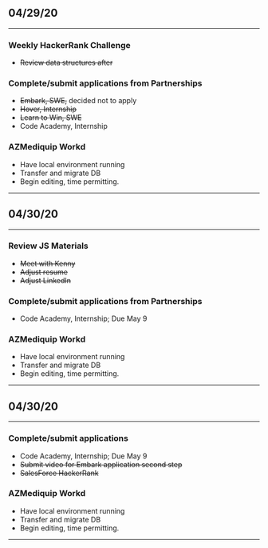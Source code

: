 ## 04/29/20

---

### Weekly HackerRank Challenge

- <s>Review data structures after</s>

### Complete/submit applications from Partnerships

- <s>Embark, SWE,</s> decided not to apply
- <s>Hover, Internship</s>
- <s>Learn to Win, SWE</s>
- Code Academy, Internship

### AZMediquip Workd

- Have local environment running
- Transfer and migrate DB
- Begin editing, time permitting.

---

## 04/30/20

---

### Review JS Materials

- <s>Meet with Kenny</s>
- <s>Adjust resume</s>
- <s>Adjust LinkedIn</s>

### Complete/submit applications from Partnerships

- Code Academy, Internship; Due May 9

### AZMediquip Workd

- Have local environment running
- Transfer and migrate DB
- Begin editing, time permitting.

---

## 04/30/20

---

### Complete/submit applications

- Code Academy, Internship; Due May 9
- <s>Submit video for Embark application second step</s>
- <s>SalesForce HackerRank</s>

### AZMediquip Workd

- Have local environment running
- Transfer and migrate DB
- Begin editing, time permitting.

---
